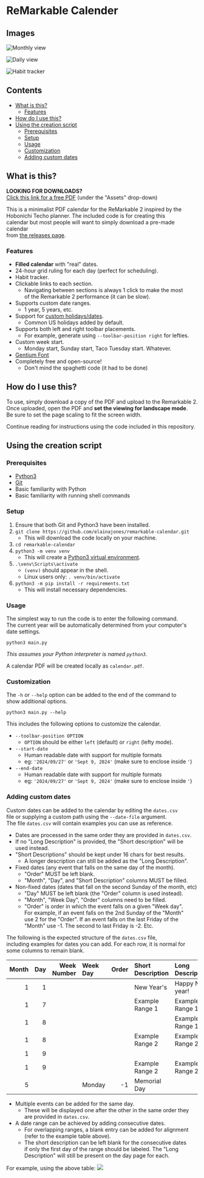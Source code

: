 # ReMarkable Calender

## Images

![Monthly view](img/remarkable_monthly.png)

![Daily view](img/remarkable_daily.png)

![Habit tracker](img/remarkable_habit.png)

## Contents

- [What is this?](#what-is-this)
    - [Features](#features)
- [How do I use this?](#how-do-i-use-this)
- [Using the creation script](#using-the-creation-script)
    - [Prerequisites](#prerequisites)
    - [Setup](#setup)
    - [Usage](#usage)
    - [Customization](#customization)
    - [Adding custom dates](#adding-custom-dates)

## What is this?

**LOOKING FOR DOWNLOADS?**  
[Click this link for a free PDF](https://github.com/elainajones/remarkable-calendar/releases/latest) (under the "Assets" drop-down)  

This is a minimalist PDF calendar for the ReMarkable 2 inspired by the  
Hobonichi Techo planner. The included code is for creating this  
calendar but most people will want to simply download a pre-made calendar  
from [the releases page](https://github.com/elainajones/remarkable-calendar/releases/latest).

### Features

- **Filled calendar** with "real" dates.
- 24-hour grid ruling for each day (perfect for scheduling).
- Habit tracker.
- Clickable links to each section.
    - Navigating between sections is always 1 click to make the most  
      of the Remarkable 2 performance (it can be slow).
- Supports custom date ranges.
    - 1 year, 5 years, etc.
- Support for [custom holidays/dates](#adding-custom-dates).
    - Common US holidays added by default.
- Supports both left and right toolbar placements.
    - For example, generate using `--toolbar-position right` for lefties.
- Custom week start.
    - Monday start, Sunday start, Taco Tuesday start. Whatever.
- [Gentium Font](https://software.sil.org/gentium/)
- Completely free and open-source!
    - Don't mind the spaghetti code (it had to be done)

## How do I use this?

To use, simply download a copy of the PDF and upload to the Remarkable 2.  
Once uploaded, open the PDF and **set the viewing for landscape mode**.  
Be sure to set the page scaling to fit the screen width.

Continue reading for instructions using the code included in this repository.

## Using the creation script

### Prerequisites

- [Python3](https://www.python.org/downloads/)
- [Git](https://git-scm.com/downloads)
- Basic familiarity with Python
- Basic familiarity with running shell commands

### Setup

1. Ensure that both Git and Python3 have been installed.
2. `git clone https://github.com/elainajones/remarkable-calendar.git`
    - This will download the code locally on your machine.
3. `cd remarkable-calendar`
4. `python3 -m venv venv`
    - This will create a [Python3 virtual environment](https://docs.python.org/3/library/venv.html).
5. `.\venv\Scripts\activate`
    - `(venv)` should appear in the shell.
    - Linux users only: `. venv/bin/activate`
6. `python3 -m pip install -r requirements.txt`
    - This will install necessary dependencies.

### Usage

The simplest way to run the code is to enter the following command.  
The current year will be automatically determined from your computer's  
date settings.

```
python3 main.py
```
*This assumes your Python interpreter is named `python3`.*

A calendar PDF will be created locally as `calendar.pdf`.

### Customization

The `-h` or `--help` option can be added to the end of the command to  
show additional options.

```
python3 main.py --help
```

This includes the following options to customize the calendar.

- `--toolbar-position OPTION`
    - `OPTION` should be either `left` (default) or `right` (lefty mode).
- `--start-date`
    - Human readable date with support for multiple formats
    - eg: `'2024/09/27'` or `'Sept 9, 2024'` (make sure to enclose inside `'`)
- `--end-date`
    - Human readable date with support for multiple formats
    - eg: `'2024/09/27'` or `'Sept 9, 2024'` (make sure to enclose inside `'`)

### Adding custom dates

Custom dates can be added to the calendar by editing the `dates.csv`  
file or supplying a custom path using the `--date-file` argument.  
The file `dates.csv` will contain examples you can use as reference.

- Dates are processed in the same order they are provided in `dates.csv`.
- If no "Long Description" is provided, the "Short description" will be  
  used instead.
- "Short Descriptions" should be kept under 16 chars for best results.
    - A longer description can still be added as the "Long Description".
- Fixed dates (any event that falls on the same day of the month).
    - "Order" MUST be left blank.
    - "Month", "Day", and "Short Description" columns MUST be filled.
- Non-fixed dates (dates that fall on the second Sunday of the month, etc)
    - "Day" MUST be left blank (the "Order" column is used instead).
    - "Month", "Week Day", "Order" columns need to be filled.
    - "Order" is order in which the event falls on a given "Week day".  
      For example, if an event falls on the 2nd Sunday of the "Month"  
      use 2 for the "Order". If an event falls on the last Friday of the  
      "Month" use -1. The second to last Friday is -2. Etc.

The following is the expected structure of the `dates.csv` file,  
including examples for dates you can add. For each row, it is normal for  
some columns to remain blank.

|Month|Day|Week Number|Week Day|Order|Short Description|Long Description         |
|----:|--:|----------:|:-------|----:|:----------------|:------------------------|
|1    |1  |           |        |     |New Year's       |Happy New year!          |
|1    |7  |           |        |     |Example Range 1  |Example Range 1          |
|1    |8  |           |        |     |                 |Example Range 1          |
|1    |8  |           |        |     |Example Range 2  |Example Range 2          |
|1    |9  |           |        |     |                 |                         |
|1    |9  |           |        |     |Example Range 2  |Example Range 2          |
|5    |   |           |Monday  |-1   |Memorial Day     |                         |

- Multiple events can be added for the same day.
    - These will be displayed one after the other in the same order they  
      are provided in `dates.csv`.
- A date range can be achieved by adding consecutive dates.
    - For overlapping ranges, a blank entry can be added for alignment  
      (refer to the example table above).
    - The short description can be left blank for the consecutive dates  
      if only the first day of the range should be labeled. The "Long  
      Description" will still be present on the day page for each.

For example, using the above table:
![](./img/example_date_range.png)
